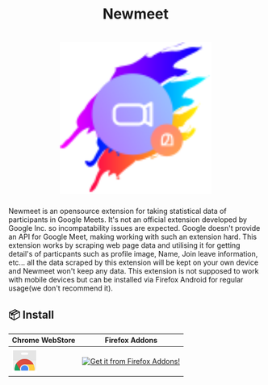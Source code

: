 <h1 align="center">Newmeet</h1>
<h1 align="center">
  <img width=300px height=300px src="meetLogo.svg"></img>
</h1>
Newmeet is an opensource extension for taking statistical data of participants in Google Meets. It's not an official extension developed by Google Inc. so incompatability issues are expected. Google doesn't provide an API for Google Meet, making working with such an extension hard. This extension works by scraping web page data and utilising it for getting detail's of particpants such as profile image, Name, Join leave information, etc... all the data scraped by this extension will be kept on your own device and Newmeet won't keep any data. This extension is not supposed to work with mobile devices but can be installed via Firefox Android for regular usage(we don't recommend it).

## 📦 Install

| Chrome WebStore 	| Firefox Addons  |
|---------------- 	|---------------	|
|<a align="center" href="https://chrome.google.com/webstore/detail/newmeet/hpnglpoabefokoegbibicoiijcdnglel/"><img src="https://raw.githubusercontent.com/NewtronReal/newmeet/2d0f0d93b307c5477b6855cd78ba8237158b601b/ChromeWebStore.svg" width="50px" alt="Get it from Firefox Chrome WebStore!"></a>|<a href="https://addons.mozilla.org/en-US/firefox/addon/newmeet/"><img src="https://addons-amo.cdn.mozilla.net/static/c6276b7c0dc392e3ce8668f12e68b83c.svg" width="160px" alt="Get it from Firefox Addons!"></a>|
